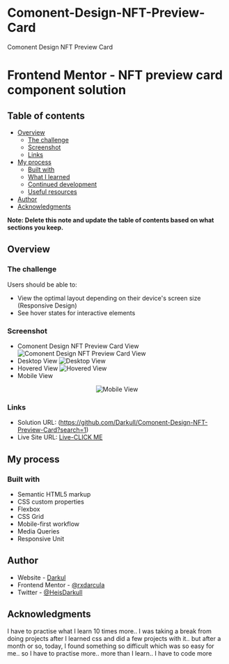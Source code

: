 # Comonent-Design-NFT-Preview-Card

Comonent Design NFT Preview Card

# Frontend Mentor - NFT preview card component solution

## Table of contents

- [Overview](#overview)
  - [The challenge](#the-challenge)
  - [Screenshot](#screenshot)
  - [Links](#links)
- [My process](#my-process)
  - [Built with](#built-with)
  - [What I learned](#what-i-learned)
  - [Continued development](#continued-development)
  - [Useful resources](#useful-resources)
- [Author](#author)
- [Acknowledgments](#acknowledgments)

**Note: Delete this note and update the table of contents based on what sections you keep.**

## Overview

### The challenge

Users should be able to:

- View the optimal layout depending on their device's screen size (Responsive Design)
- See hover states for interactive elements

### Screenshot

- Comonent Design NFT Preview Card View
  ![Comonent Design NFT Preview Card View](https://cdn.discordapp.com/attachments/1128589450692280490/1150843264291852458/desktop-preview.jpg)
- Desktop View
  ![Desktop View](https://cdn.discordapp.com/attachments/1128589450692280490/1150843264019202098/desktop-design.jpg)
- Hovered View
  ![Hovered View](https://cdn.discordapp.com/attachments/1128589450692280490/1150843263562043464/active-states.jpg)
- Mobile View
<div align="center"><img src="https://cdn.discordapp.com/attachments/1128589450692280490/1150843264589631579/mobile-design.jpg" alt="Mobile View"></div>

### Links

- Solution URL: (https://github.com/Darkull/Comonent-Design-NFT-Preview-Card?search=1)
- Live Site URL: [Live-CLICK ME](https://comonent-design-nft.netlify.app/)

## My process

### Built with

- Semantic HTML5 markup
- CSS custom properties
- Flexbox
- CSS Grid
- Mobile-first workflow
- Media Queries
- Responsive Unit

## Author

- Website - [Darkul](https://github.com/Darkull)
- Frontend Mentor - [@rxdarcula](https://www.frontendmentor.io/profile/rxdarcula)
- Twitter - [@HeisDarkull](https://twitter.com/HeisDarkull)

## Acknowledgments

I have to practise what I learn 10 times more.. I was taking a break from doing projects after I learned css and did a few projects with it.. but after a month or so, today, I found something so difficult which was so easy for me.. so I have to practise more.. more than I learn.. I have to code more
